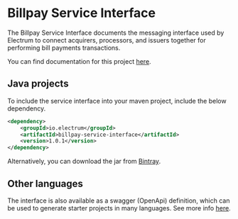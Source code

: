 # Billpay Service Interface

The Billpay Service Interface documents the messaging interface used by Electrum to connect acquirers, processors, and issuers together for performing bill payments transactions.

You can find documentation for this project [here](https://electrumpayments.github.io/billpay-service-interface-docs/).

## Java projects

To include the service interface into your maven project, include the below dependency.

```xml
<dependency>
    <groupId>io.electrum</groupId>
    <artifactId>billpay-service-interface</artifactId>
    <version>1.0.1</version>
</dependency>
```

Alternatively, you can download the jar from [Bintray](https://bintray.com/electrumpayments/java-open-source/billpay-service-interface).

## Other languages

The interface is also available as a swagger (OpenApi) definition, which can be used to generate starter projects in many languages. See more info [here](https://electrumpayments.github.io/billpay-service-interface-docs/specification/swagger).

